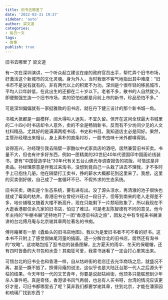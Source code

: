 ```yaml
---
title: 旧书去哪里了
date: '2022-03-31 19:37'
sidebar: 'auto'
author: 梁文道
categories:
- 每日一文
tags:
- 故事
publish: true
---
```


旧书去哪里了
梁文道

有一次在深圳演讲，一个听众起立建议在座的政府官员出手，帮忙弄个旧书市场，好激活这个新城市的文化灵魂。身为外人，当时我很不客气地指出其中难度：“旧书市不是说有就有的，非有两代以上的积累不为功。深圳是个很年轻的移民城市，平均人口年龄低，在此出生的还都在二十岁以下。老者不多，散书的人自然就少。即便勉强生造一个旧书市场，卖的恐怕也都是月前上市的新书，珍品恐怕不多。”

可是深圳偏偏就有一家挺雅致的旧书店，就在丹下健三设计的那个新书城一角。

书城大抵都是一副模样，阔大得叫人迷失，不宜久留。但开在这间全球最大书城里的二十四小时书店却令人意外，卖的不全是畅销新书，反而有不少坊间少见的人文社科精品，尤其好的是满满两柜书话、书史和书目。我知道店主必是同好。果然，主管孙经理出来相认，身上素朴的直条衬衫，一股书虫味十米外都嗅得到。

谈得高兴，孙经理引我去隔壁一家酷似中式家具店的酒吧，居然兼营旧书买卖。书量不大，但也有许多好东西，例如一匣精美的20世纪40年代德国印中国画论线装书，更有“中国营造学社”30年代有关五台山佛光寺调查报告的初版，可惜这是非卖品。孙经理原意是伴我过来淘书，没想到竟自己一头栽了进去不理我，才不多时手上已抱住几册。他在隔壁打工卖书，挣的薪水大概都花到这里来了。我想，这里的买卖倒好做，自己成了一套循环不已、不假外求的生态系统。

旧书买卖，确实是个生态系统，要有进有出。没了源头活水，再清澈的池子很快也就成了霉臭的枯井。香港旧书业曾经兴旺过一段日子，但等到南来的老人走得差不多，地价铺租又随着大楼不断高升，现在只能剩下一片颓垣败象了，所以我现在不大逛香港那仅余几家的旧书店，怕见了难过。可是老友陈智德有不同的意见，他今年主持的“牛棚书展”还特地开了一团“香港旧书店之旅”，团友之中有专程来书展演讲的台北傅月庵与北京谢其章两位著名的书痴。

傅月庵著有一册《蠹鱼头的旧书店地图》，我以为是爱旧书者不可不看的好书。这本书不只附上了感觉很妹尾河童的插画，逐一分解台北的旧书店，居然还有淘书的“攻略”。这攻略包括了逛书店的装备图解，比方夏天的雨伞、冬天的保暖帽，还有四时皆备的大书包和水壶！其痴狂可爱，我辈书迷看了一定会打心里笑出来。

可惜台北的旧书业也和香港一样，自从牯岭街的老店迁去光华商场之后，就盛况不再，甚至一蹶不振了。照傅月庵的说法，这似乎也是大陆迁台那一代人之后源头干枯的结果。今天年轻一代的文艺青年，你要是说起牯岭街，他顶多只能联想到少年杀人事件吧。真是奇怪，香港读书风气再弱，也总有人买书呀，台湾的情况应该更好才是，可旧书都哪里去了呢？莫非我们都要学谢其章，住到北京，才能在潘家园和琉璃厂找到东西？